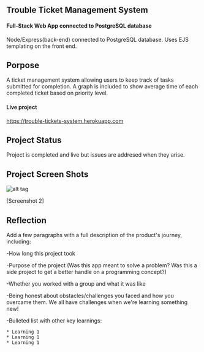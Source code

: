 ## Trouble Ticket Management System

#### Full-Stack Web App connected to PostgreSQL database

Node/Express(back-end) connected to PostgreSQL database. Uses EJS templating on the front end.

## Porpose

A ticket management system allowing users to keep track of tasks submitted for completion. A graph is included to show average time of each completed ticket based on priority level. 

#### Live project

https://trouble-tickets-system.herokuapp.com

## Project Status

Project is completed and live but issues are addresed when they arise. 

## Project Screen Shots
![alt tag](https://cdn-images.imagevenue.com/f6/73/3b/ME13FQZ0_o.png)

[Screenshot 2]

## Reflection

Add a few paragraphs with a full description of the product's journey, including:

-How long this project took

-Purpose of the project (Was this app meant to solve a problem? Was this a side project to get a better handle on a programming concept?)

-Whether you worked with a group and what it was like

-Being honest about obstacles/challenges you faced and how you overcame them.  We all have challenges when we're learning something new!

-Bulleted list with other key learnings:

    * Learning 1
    * Learning 1
    * Learning 1
